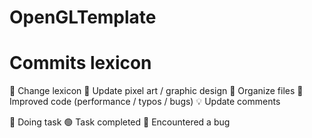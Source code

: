 # OpenGLTemplate


# Commits lexicon

📝 Change lexicon
👾 Update pixel art / graphic design
🚚 Organize files
🔧 Improved code (performance / typos / bugs)
💡 Update comments

🔵 Doing task
🟢 Task completed
🔴 Encountered a bug